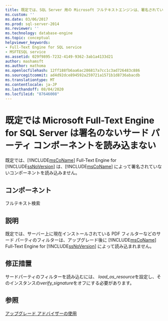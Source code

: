 ```yaml
---
title: 既定では、SQL Server 用の Microsoft フルテキストエンジンは、署名されていないサードパーティのコンポーネントを読み込みません。Microsoft Docs
ms.custom: ''
ms.date: 03/06/2017
ms.prod: sql-server-2014
ms.reviewer: ''
ms.technology: database-engine
ms.topic: conceptual
helpviewer_keywords:
- Full-Text Engine for SQL service
- MSFTESQL service
ms.assetid: 029f9895-7232-4149-9362-3ab1a4133d21
author: mashamsft
ms.author: mathoma
ms.openlocfilehash: 12ff188fb6aa6ac286817a7cc1c3ad726483c886
ms.sourcegitcommit: ad4d92dce894592a259721a1571b1d8736abacdb
ms.translationtype: MT
ms.contentlocale: ja-JP
ms.lasthandoff: 08/04/2020
ms.locfileid: "87646008"
---
```

# <a name="the-microsoft-full-text-engine-for-sql-server-will-not-load-unsigned-third-party-components-by-default"></a>既定では Microsoft Full-Text Engine for SQL Server は署名のないサード パーティ コンポーネントを読み込まない
  既定では、[!INCLUDE[msCoName](../../includes/msconame-md.md)] Full-Text Engine for [!INCLUDE[ssNoVersion](../../includes/ssnoversion-md.md)] は、[!INCLUDE[msCoName](../../includes/msconame-md.md)] によって署名されていないコンポーネントを読み込みません。  
  
## <a name="component"></a>コンポーネント  
 フルテキスト検索  
  
## <a name="description"></a>説明  
 既定では、サーバー上に現在インストールされている PDF フィルターなどのサード パーティのフィルターは、アップグレード後に [!INCLUDE[msCoName](../../includes/msconame-md.md)] Full-Text Engine for [!INCLUDE[ssNoVersion](../../includes/ssnoversion-md.md)] によって読み込まれません。  
  
## <a name="corrective-action"></a>修正措置  
 サードパーティのフィルターを読み込むには、 *load_os_resource*を設定し、そのインスタンスの*verify_signature*をオフにする必要があります。  
  
## <a name="see-also"></a>参照  
 [アップグレード アドバイザーの使用](../../../2014/sql-server/install/working-with-upgrade-advisor.md)  
  
  
